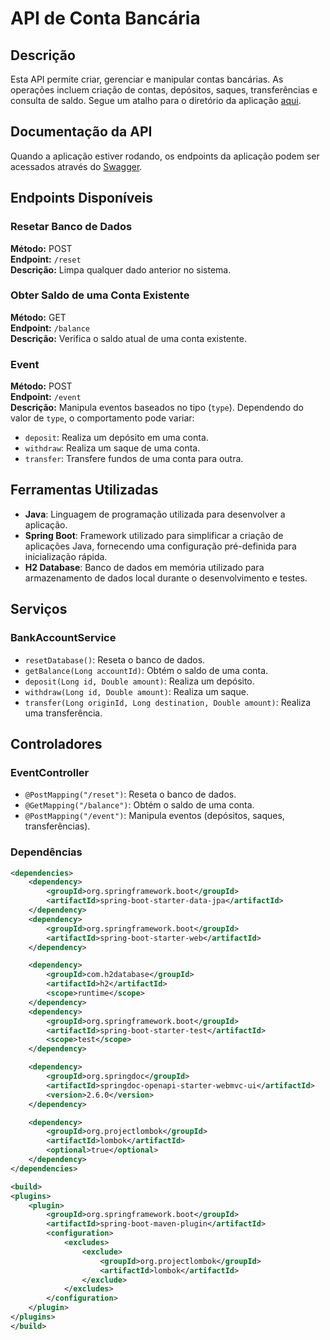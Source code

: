 # API de Conta Bancária

## Descrição

Esta API permite criar, gerenciar e manipular contas bancárias. As operações incluem criação de contas, depósitos, saques, transferências e consulta de saldo. Segue um atalho para o diretório da aplicação [aqui](https://github.com/vinicius-rebelatto/conta_bancaria/tree/main/src/main/java/com/rebelatto).

## Documentação da API

Quando a aplicação estiver rodando, os endpoints da aplicação podem ser acessados através do [Swagger](http://localhost:8080/swagger-ui/index.html#/).

## Endpoints Disponíveis

### Resetar Banco de Dados

**Método:** POST  
**Endpoint:** `/reset`  
**Descrição:** Limpa qualquer dado anterior no sistema.

### Obter Saldo de uma Conta Existente

**Método:** GET  
**Endpoint:** `/balance`  
**Descrição:** Verifica o saldo atual de uma conta existente.

### Event

**Método:** POST  
**Endpoint:** `/event`  
**Descrição:** Manipula eventos baseados no tipo (`type`). Dependendo do valor de `type`, o comportamento pode variar:
- `deposit`: Realiza um depósito em uma conta.
- `withdraw`: Realiza um saque de uma conta.
- `transfer`: Transfere fundos de uma conta para outra.

## Ferramentas Utilizadas

- **Java**: Linguagem de programação utilizada para desenvolver a aplicação.
- **Spring Boot**: Framework utilizado para simplificar a criação de aplicações Java, fornecendo uma configuração pré-definida para inicialização rápida.
- **H2 Database**: Banco de dados em memória utilizado para armazenamento de dados local durante o desenvolvimento e testes.

## Serviços

### BankAccountService

- `resetDatabase()`: Reseta o banco de dados.
- `getBalance(Long accountId)`: Obtém o saldo de uma conta.
- `deposit(Long id, Double amount)`: Realiza um depósito.
- `withdraw(Long id, Double amount)`: Realiza um saque.
- `transfer(Long originId, Long destination, Double amount)`: Realiza uma transferência.

## Controladores

### EventController

- `@PostMapping("/reset")`: Reseta o banco de dados.
- `@GetMapping("/balance")`: Obtém o saldo de uma conta.
- `@PostMapping("/event")`: Manipula eventos (depósitos, saques, transferências).

### Dependências

````xml
<dependencies>
    <dependency>
        <groupId>org.springframework.boot</groupId>
        <artifactId>spring-boot-starter-data-jpa</artifactId>
    </dependency>
    <dependency>
        <groupId>org.springframework.boot</groupId>
        <artifactId>spring-boot-starter-web</artifactId>
    </dependency>

    <dependency>
        <groupId>com.h2database</groupId>
        <artifactId>h2</artifactId>
        <scope>runtime</scope>
    </dependency>
    <dependency>
        <groupId>org.springframework.boot</groupId>
        <artifactId>spring-boot-starter-test</artifactId>
        <scope>test</scope>
    </dependency>

    <dependency>
        <groupId>org.springdoc</groupId>
        <artifactId>springdoc-openapi-starter-webmvc-ui</artifactId>
        <version>2.6.0</version>
    </dependency>

    <dependency>
        <groupId>org.projectlombok</groupId>
        <artifactId>lombok</artifactId>
        <optional>true</optional>
    </dependency>
</dependencies>

<build>
<plugins>
    <plugin>
        <groupId>org.springframework.boot</groupId>
        <artifactId>spring-boot-maven-plugin</artifactId>
        <configuration>
            <excludes>
                <exclude>
                    <groupId>org.projectlombok</groupId>
                    <artifactId>lombok</artifactId>
                </exclude>
            </excludes>
        </configuration>
    </plugin>
</plugins>
</build>
````